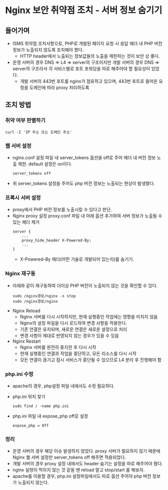 # Nginx 보안 취약점 조치 - 서버 정보 숨기기

## 들어가며

- ISMS 취약점 조치사항으로, PHP로 개발된 페이지 요청 시 응답 헤더 내 PHP 버전 정보가 노출되지 않도록 조치해야 했다.
  - HTTP header에서 노출되는 정보값들의 노출을 제한하는 것이 보안 상 좋다.
- 운영 서버의 경우 DNS => L4 => server의 구조이지만 개발 서버의 경우 DNS => server의 구조라서 각 서비스별로 포트 포워딩을 따로 해주어야 할 필요성이 있었다.
  - 개발 서버의 443번 포트를 nginx가 점유하고 있으며, 443번 포트로 들어온 요청을 도메인에 따라 proxy 처리하도록

## 조치 방법

### 취약 여부 판별하기

```
curl -I 'IP 주소 또는 도메인 주소'
```

### 웹 서버 설정

- nginx.conf 설정 파일 내 server_tokens 옵션을 off로 주어 헤더 내 버전 정보 노출 제한. default 설정은 on이다.
  ```
  server_tokens off
  ```
- 위 server_tokens 설정을 주어도 php 버전 정보는 노출되는 현상이 발생했다.

### 프록시 서버 설정

- proxy에서 PHP 버전 정보를 노출시킬 수 있다고 판단.
- Nginx proxy 설정 proxy.conf 파일 내 아래 옵션 추가하여 서버 정보가 노출될 수 있는 헤더 제거
  ```
  server {
      ...
      proxy_hide_header X-Powered-By;
      ...
  }
  ```
  - X-Powered-By 헤더(어떤 기술로 개발되어 있는지)를 숨기기.

### Nginx 재구동

- 아래와 같이 재구동하여 더이상 PHP 버전이 노출되지 않는 것을 확인할 수 있다.
  ```
  sudo /nginx경로/nginx -s stop
  sudo /nginx경로/nginx
  ```
- Nginx Reload
  - Nginx 서버를 다시 시작하지만, 현재 실행중인 작업에는 영향을 미치지 않음
  - Nginx의 설정 파일을 다시 로드하여 변경 사항을 적용한다.
  - 기존 연결은 유지되며, 새로운 연결은 새로운 설정으로 처리
  - 변경 사항이 제대로 반영되지 않는 경우가 있을 수 있음
- Nginx Restart
  - Nginx 서버를 완전히 중지한 후 다시 시작
  - 현재 실행중인 연결과 작업을 중단하고, 모든 리소스를 다시 시작
  - 모든 연결이 끊기고 잠시 서비스가 중단될 수 있으므로 L4 분리 후 진행해야 함

### php.ini 수정

- apache의 경우, php설정 파일 내에서도 수정 필요하다.

* php.ini 위치 찾기
  ```
  sudo find / -name php.ini
  ```
* php.ini 파일 내 expose_php off로 설정
  ```
  expose_php = Off
  ```

### 정리

- 운영 서버의 경우 해당 이슈 발생하지 않았다. proxy 서버가 필요하지 않기 때문에 Nginx 웹 서버 설정만 server_tokens off 해주면 적용되었다.
- 개발 서버의 경우 proxy 설정 내에서도 header 숨기는 설정을 따로 해주어야 했다.
- nginx 설정이 먹히지 않는 것 같을 땐 reload 말고 stop/start 를 해보자.
- apache를 이용할 경우, php.ini 설정파일에서도 따로 옵션 주어야 php 버전 정보가 노출되지 않는다.
